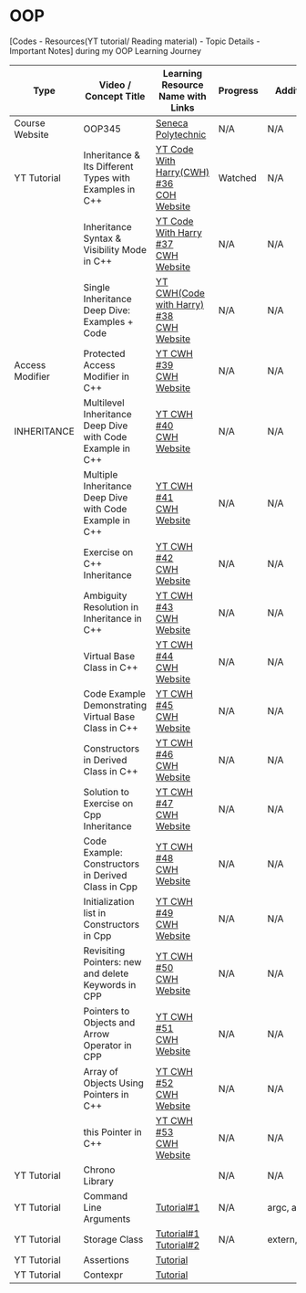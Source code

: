 # OOP
[Codes - Resources(YT tutorial/ Reading material) - Topic Details - Important Notes] during my OOP Learning Journey



|Type| Video / Concept Title | Learning Resource Name with Links | Progress | Additional Note |
|-------------------|-----------------------|----------------------------------|----------|-----------------|
|Course Website|OOP345| [Seneca Polytechnic](https://advoop.sdds.ca/)|N/A|N/A|
|YT Tutorial|Inheritance & Its Different Types with Examples in C++|[YT Code With Harry(CWH) #36](https://www.youtube.com/watch?v=RO1ZYW9NAzg&list=PLu0W_9lII9agpFUAlPFe_VNSlXW5uE0YL&index=36&t=961s)<br>[COH Website](https://www.youtube.com/redirect?event=video_description&redir_token=QUFFLUhqblJxSFNfYzcwVHU5VDhYUUZPLUw5WGU2b1I2Z3xBQ3Jtc0trYUpadHpCYmFfMlRxUEQyWHpHdkZET3BBeDRRdXBVZmRQSlVCeG5yODhIQ2RaTzBFdWVwbjFWRGduTFJzQVRNOE0zeTRpUDlhOVpyQlZzMG5vNHRMZDJIMmhNQ3EteWhPTXdQOXpQUGtvUjdCV05Ydw&q=https%3A%2F%2Farchive.codewithharry.com%2Fvideos%2Fcpp-tutorials-in-hindi-36&v=RO1ZYW9NAzg)|Watched|N/A|
||Inheritance Syntax & Visibility Mode in C++|[YT Code With Harry #37](https://www.youtube.com/watch?v=Dmrc82dL7E8&list=PLu0W_9lII9agpFUAlPFe_VNSlXW5uE0YL&index=37)<br>[CWH Website](https://www.youtube.com/redirect?event=video_description&redir_token=QUFFLUhqbll0MHpmcUl1dlVmdFk2bEJJUmV4ZUJ3R05nQXxBQ3Jtc0tseWt3VVkzMjFwSmk0OEYyeWJsU1hLbHZkdTFNYnNBa1JCZzhxc2lHWlBfcWw5Q1dHeWlrNnYzNXNWZGdiWGxVLVNwZWZQRVpVam11M3lCOWF6OEhsRUF5UVo1cW9ZOUkyV0ZIdzFnVFdnMEpWR0RjZw&q=https%3A%2F%2Farchive.codewithharry.com%2Fvideos%2Fcpp-tutorials-in-hindi-37&v=Dmrc82dL7E8)|N/A|N/A|
||Single Inheritance Deep Dive: Examples + Code|[YT CWH(Code with Harry) #38](https://www.youtube.com/watch?v=S1BR0xDdsyM&list=PLu0W_9lII9agpFUAlPFe_VNSlXW5uE0YL&index=38)<br>[CWH Website](https://www.youtube.com/redirect?event=video_description&redir_token=QUFFLUhqbDZiRjAteXpPSHZDX1JiXzhIcHlPTDEwQ1Qtd3xBQ3Jtc0tsTkQ5TWNBLTBVaTFhNzZ1ZGN2bFRZSDRCYzZMZDBQUU9nUmllRHdiUTMwTnVFOUR6RGVMOTJ4OV9TOWI0dzEtSXo0OTBpWVNGM0RBbnZwNTF6bTZtUHUxRDhZYkdUaDQ1WWg5Q2d3ZDdzLVBkUXhQTQ&q=https%3A%2F%2Farchive.codewithharry.com%2Fvideos%2Fcpp-tutorials-in-hindi-38&v=S1BR0xDdsyM)|N/A|N/A|
|Access Modifier|Protected Access Modifier in C++ |[YT CWH #39](https://www.youtube.com/watch?v=uHkIhwUspdI&list=PLu0W_9lII9agpFUAlPFe_VNSlXW5uE0YL&index=39)<br>[CWH Website](https://www.youtube.com/redirect?event=video_description&redir_token=QUFFLUhqazNnSDhONVNYY2pzM3RzRFlvT0dOVTFlUUlSd3xBQ3Jtc0tsQ0hpRkYyU0g4QjZTMEhpcFF4bnhRQ3hRaW52MXdycUw4Ri1wLXJabzR2VGt2akJUeFI4UHVodWJPWHJEam9HcGp4aUFNRTZiSGlxMzJ1S2FjcEZjbGs2SXZ6bFNPdlViZUQtQS0tX0dEQ2JJLXhuWQ&q=https%3A%2F%2Farchive.codewithharry.com%2Fvideos%2Fcpp-tutorials-in-hindi-39&v=uHkIhwUspdI)|N/A|N/A|
|INHERITANCE|Multilevel Inheritance Deep Dive with Code Example in C++ |[YT CWH #40](https://www.youtube.com/watch?v=BLb6-ZgxqHg&list=PLu0W_9lII9agpFUAlPFe_VNSlXW5uE0YL&index=40)<br>[CWH Website](https://www.youtube.com/redirect?event=video_description&redir_token=QUFFLUhqbUd6c3IxVkIzMFZlODB3djA2NUVVODNaVmVXUXxBQ3Jtc0ttamNLVUFoWjNLOUV0cDRCaFczSGoxMXRsZVVGWW5Pd19CS1FtMzhJWG9FU1M4bTR3WDdBT3hDSmxRdHVETzk3d0VXNi1BNTZKdXVvYzh1TnVENVplUXNRNS0xOFdIZVZCVHdocjJDdEV2bjBiZm1IWQ&q=https%3A%2F%2Farchive.codewithharry.com%2Fvideos%2Fcpp-tutorials-in-hindi-40&v=BLb6-ZgxqHg)|N/A|N/A|
||Multiple Inheritance Deep Dive with Code Example in C++|[YT CWH #41](https://www.youtube.com/watch?v=h3INeRqf2vU&list=PLu0W_9lII9agpFUAlPFe_VNSlXW5uE0YL&index=41)<br>[CWH Website](https://archive.codewithharry.com/videos/cpp-tutorials-in-hindi-41/)|N/A|N/A|
||Exercise on C++ Inheritance|[YT CWH #42](https://www.youtube.com/watch?v=SW36UpSdmsM&list=PLu0W_9lII9agpFUAlPFe_VNSlXW5uE0YL&index=42)<br>[CWH Website](https://archive.codewithharry.com/videos/cpp-tutorials-in-hindi-42/)|N/A|N/A|
||Ambiguity Resolution in Inheritance in C++|[YT CWH #43](https://www.youtube.com/watch?v=SW36UpSdmsM&list=PLu0W_9lII9agpFUAlPFe_VNSlXW5uE0YL&index=43)<br>[CWH Website](https://archive.codewithharry.com/videos/cpp-tutorials-in-hindi-43/)|N/A|N/A|
||Virtual Base Class in C++|[YT CWH #44](https://www.youtube.com/watch?v=SW36UpSdmsM&list=PLu0W_9lII9agpFUAlPFe_VNSlXW5uE0YL&index=44)<br>[CWH Website](https://archive.codewithharry.com/videos/cpp-tutorials-in-hindi-44/)|N/A|N/A|
||Code Example Demonstrating Virtual Base Class in C++|[YT CWH #45](https://www.youtube.com/watch?v=SW36UpSdmsM&list=PLu0W_9lII9agpFUAlPFe_VNSlXW5uE0YL&index=45)<br>[CWH Website](https://archive.codewithharry.com/videos/cpp-tutorials-in-hindi-45/)|N/A|N/A|
||Constructors in Derived Class in C++|[YT CWH #46](https://www.youtube.com/watch?v=SW36UpSdmsM&list=PLu0W_9lII9agpFUAlPFe_VNSlXW5uE0YL&index=46)<br>[CWH Website](https://archive.codewithharry.com/videos/cpp-tutorials-in-hindi-46/)|N/A|N/A|
||Solution to Exercise on Cpp Inheritance|[YT CWH #47](https://www.youtube.com/watch?v=SW36UpSdmsM&list=PLu0W_9lII9agpFUAlPFe_VNSlXW5uE0YL&index=47)<br>[CWH Website](https://archive.codewithharry.com/videos/cpp-tutorials-in-hindi-47/)|N/A|N/A|
||Code Example: Constructors in Derived Class in Cpp|[YT CWH #48](https://www.youtube.com/watch?v=SW36UpSdmsM&list=PLu0W_9lII9agpFUAlPFe_VNSlXW5uE0YL&index=48)<br>[CWH Website](https://archive.codewithharry.com/videos/cpp-tutorials-in-hindi-48/)|N/A|N/A|
||Initialization list in Constructors in Cpp |[YT CWH #49](https://www.youtube.com/watch?v=SW36UpSdmsM&list=PLu0W_9lII9agpFUAlPFe_VNSlXW5uE0YL&index=49)<br>[CWH Website](https://archive.codewithharry.com/videos/cpp-tutorials-in-hindi-49/)|N/A|N/A|
||Revisiting Pointers: new and delete Keywords in CPP|[YT CWH #50](https://www.youtube.com/watch?v=SW36UpSdmsM&list=PLu0W_9lII9agpFUAlPFe_VNSlXW5uE0YL&index=50)<br>[CWH Website](https://archive.codewithharry.com/videos/cpp-tutorials-in-hindi-50/)|N/A|N/A|
||Pointers to Objects and Arrow Operator in CPP|[YT CWH #51](https://www.youtube.com/watch?v=SW36UpSdmsM&list=PLu0W_9lII9agpFUAlPFe_VNSlXW5uE0YL&index=51)<br>[CWH Website](https://archive.codewithharry.com/videos/cpp-tutorials-in-hindi-51/)|N/A|N/A|
||Array of Objects Using Pointers in C++|[YT CWH #52](https://www.youtube.com/watch?v=SW36UpSdmsM&list=PLu0W_9lII9agpFUAlPFe_VNSlXW5uE0YL&index=52)<br>[CWH Website](https://archive.codewithharry.com/videos/cpp-tutorials-in-hindi-52/)|N/A|N/A|
||this Pointer in C++|[YT CWH #53](https://www.youtube.com/watch?v=SW36UpSdmsM&list=PLu0W_9lII9agpFUAlPFe_VNSlXW5uE0YL&index=53)<br>[CWH Website](https://archive.codewithharry.com/videos/cpp-tutorials-in-hindi-53/)|N/A|N/A|
|YT Tutorial|Chrono Library||N/A|N/A|
|YT Tutorial|Command Line Arguments|[Tutorial#1](https://youtu.be/C2Vhp-ozA0k?si=D_QSJSxJnsUtEqIM)|N/A|argc, argv, env|
|YT Tutorial|Storage Class|[Tutorial#1](https://youtu.be/F-OWwwu2EUI?si=qGECq0f5INrpuNyS)<br>[Tutorial#2](https://youtu.be/WkvBtAcLpDg?si=2cr5k_3FaJlG3OT-)|N/A|extern,auto,static....|
|YT Tutorial|Assertions|[Tutorial](https://youtu.be/x2fZuu3a90o?si=ghLhg0aZ8isdiiYw)| | |
|YT Tutorial|Contexpr|[Tutorial](https://youtu.be/Ia0MizHPLUA?si=4cEphc9HiR1rduWU)| | |



